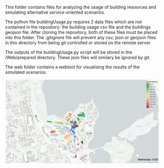 This folder contains files for analyzing the usage of building resources and simulating alternative service-oriented scenarios.

The python file buildingUsage.py requires 2 data files which are not contained in the repository: the building usage csv file and the buildings geojson file. After cloning the repository, both of these files must be placed into this folder. The .gitignore file will prevent any csv, json or geojson files in this directory from being git controlled or stored on the remote server.

The outputs of the buildingUsage.py script will be stored in the /Web/prepared directory. These json files will similary be ignored by git.

The web folder contains a webtool for visualising the results of the simulated scenarios.

![](S2.gif)
